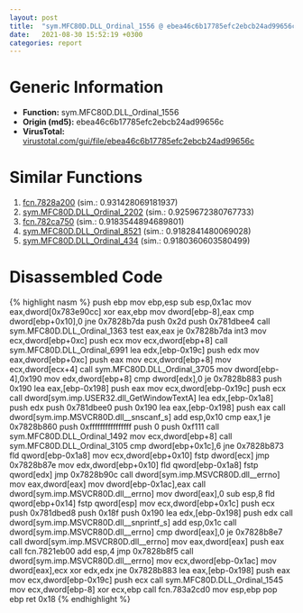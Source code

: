 ```yaml
---
layout: post
title:  "sym.MFC80D.DLL_Ordinal_1556 @ ebea46c6b17785efc2ebcb24ad99656c"
date:   2021-08-30 15:52:19 +0300
categories: report
---
```


# Generic Information
- **Function:** sym.MFC80D.DLL\_Ordinal\_1556
- **Origin (md5):** ebea46c6b17785efc2ebcb24ad99656c
- **VirusTotal:** [virustotal.com/gui/file/ebea46c6b17785efc2ebcb24ad99656c][virustotal_ref]



# Similar Functions

1. [fcn.7828a200][similar_1_ref] (sim.: 0.931428069181937)
2. [sym.MFC80D.DLL\_Ordinal\_2202][similar_2_ref] (sim.: 0.9259672380767733)
3. [fcn.782ca750][similar_3_ref] (sim.: 0.9183544894689801)
4. [sym.MFC80D.DLL\_Ordinal\_8521][similar_4_ref] (sim.: 0.9182841480069028)
5. [sym.MFC80D.DLL\_Ordinal\_434][similar_5_ref] (sim.: 0.9180360603580499)


# Disassembled Code

{% highlight nasm %}
push ebp
mov ebp,esp
sub esp,0x1ac
mov eax,dword[0x783e90cc]
xor eax,ebp
mov dword[ebp-8],eax
cmp dword[ebp+0x10],0
jne 0x7828b7da
push 0x2d
push 0x781dbee4
call sym.MFC80D.DLL_Ordinal_1363
test eax,eax
je 0x7828b7da
int3 
mov ecx,dword[ebp+0xc]
push ecx
mov ecx,dword[ebp+8]
call sym.MFC80D.DLL_Ordinal_6991
lea edx,[ebp-0x19c]
push edx
mov eax,dword[ebp+0xc]
push eax
mov ecx,dword[ebp+8]
mov ecx,dword[ecx+4]
call sym.MFC80D.DLL_Ordinal_3705
mov dword[ebp-4],0x190
mov edx,dword[ebp+8]
cmp dword[edx],0
je 0x7828b883
push 0x190
lea eax,[ebp-0x198]
push eax
mov ecx,dword[ebp-0x19c]
push ecx
call dword[sym.imp.USER32.dll_GetWindowTextA]
lea edx,[ebp-0x1a8]
push edx
push 0x781dbee0
push 0x190
lea eax,[ebp-0x198]
push eax
call dword[sym.imp.MSVCR80D.dll__snscanf_s]
add esp,0x10
cmp eax,1
je 0x7828b860
push 0xffffffffffffffff
push 0
push 0xf111
call sym.MFC80D.DLL_Ordinal_1492
mov ecx,dword[ebp+8]
call sym.MFC80D.DLL_Ordinal_3105
cmp dword[ebp+0x1c],6
jne 0x7828b873
fld qword[ebp-0x1a8]
mov ecx,dword[ebp+0x10]
fstp dword[ecx]
jmp 0x7828b87e
mov edx,dword[ebp+0x10]
fld qword[ebp-0x1a8]
fstp qword[edx]
jmp 0x7828b90c
call dword[sym.imp.MSVCR80D.dll__errno]
mov eax,dword[eax]
mov dword[ebp-0x1ac],eax
call dword[sym.imp.MSVCR80D.dll__errno]
mov dword[eax],0
sub esp,8
fld qword[ebp+0x14]
fstp qword[esp]
mov ecx,dword[ebp+0x1c]
push ecx
push 0x781dbed8
push 0x18f
push 0x190
lea edx,[ebp-0x198]
push edx
call dword[sym.imp.MSVCR80D.dll__snprintf_s]
add esp,0x1c
call dword[sym.imp.MSVCR80D.dll__errno]
cmp dword[eax],0
je 0x7828b8e7
call dword[sym.imp.MSVCR80D.dll__errno]
mov eax,dword[eax]
push eax
call fcn.7821eb00
add esp,4
jmp 0x7828b8f5
call dword[sym.imp.MSVCR80D.dll__errno]
mov ecx,dword[ebp-0x1ac]
mov dword[eax],ecx
xor edx,edx
jne 0x7828b883
lea eax,[ebp-0x198]
push eax
mov ecx,dword[ebp-0x19c]
push ecx
call sym.MFC80D.DLL_Ordinal_1545
mov ecx,dword[ebp-8]
xor ecx,ebp
call fcn.783a2cd0
mov esp,ebp
pop ebp
ret 0x18
{% endhighlight %}


[similar_1_ref]: /report/fcn.7828a200@ebea46c6b17785efc2ebcb24ad99656c
[similar_2_ref]: /report/sym.MFC80D.DLL_Ordinal_2202@ebea46c6b17785efc2ebcb24ad99656c
[similar_3_ref]: /report/fcn.782ca750@ebea46c6b17785efc2ebcb24ad99656c
[similar_4_ref]: /report/sym.MFC80D.DLL_Ordinal_8521@ebea46c6b17785efc2ebcb24ad99656c
[similar_5_ref]: /report/sym.MFC80D.DLL_Ordinal_434@ebea46c6b17785efc2ebcb24ad99656c
[virustotal_ref]: https://www.virustotal.com/gui/file/ebea46c6b17785efc2ebcb24ad99656c